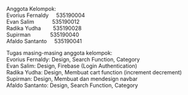 Anggota Kelompok:  
Evorius Fernaldy &nbsp;&nbsp;&nbsp;  535190004  
Evan Salim       &nbsp;&nbsp;&nbsp;&nbsp;&nbsp;&nbsp;&nbsp;&nbsp;&nbsp;&nbsp; 535190012  
Radika Yudha     &nbsp;&nbsp;&nbsp;&nbsp;&nbsp;&nbsp; 535190028  
Supirman         &nbsp;&nbsp;&nbsp;&nbsp;&nbsp;&nbsp;&nbsp;&nbsp;&nbsp;&nbsp;&nbsp; 535190040  
Afaldo Santanto  &nbsp;&nbsp;&nbsp; 535190041  

Tugas masing-masing anggota kelompok:  
Evorius Fernaldy: Design, Search Function, Category  
Evan Salim: Design, Firebase (Login Authentication)  
Radika Yudha: Design, Membuat cart function (increment decrement)  
Supirman: Design, Membuat dan mendesign navbar  
Afaldo Santanto: Design, Search Function, Category  
